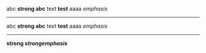 abc **strong abc** text **test** aaaa *emphasis*

---

abc __strong abc__ text __test__ aaaa _emphasis_

---

**strong *strongemphasis***